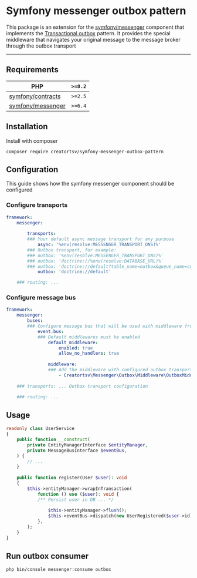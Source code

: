 # Symfony messenger outbox pattern

This package is an extension for the [symfony/messenger](https://symfony.com/doc/current/components/messenger.html) component that implements the [Transactional outbox](https://microservices.io/patterns/data/transactional-outbox.html) pattern.
It provides the special middleware that navigates your original message to the message broker through the outbox transport

---
## Requirements
| PHP                                                                            | `>=8.2` |
|--------------------------------------------------------------------------------|---------|
| [symfony/contracts](https://symfony.com/doc/current/components/contracts.html) | `>=2.5` |
| [symfony/messenger](https://symfony.com/doc/current/components/messenger.html) | `>=6.4` |

## Installation

Install with composer
```shell
composer require creatortsv/symfony-messenger-outbox-pattern
```

## Configuration

This guide shows how the symfony messenger component should be configured

### Configure transports

```yaml
framework:
    messenger:
      
        transports:
        ### Your default async message transport for any purpose
            async: '%env(resolve:MESSENGER_TRANSPORT_DNS)%'
        ### Outbox transport, for example:
        ### outbox: '%env(resolve:MESSENGER_TRANSPORT_DNS)%'
        ### outbox: 'doctrine://%env(resolve:DATABASE_URL)%'
        ### outbox: 'doctrine://default?table_name=outbox&queue_name=custom'
            outbox: 'doctrine://default'

    ### routing: ...
```

### Configure message bus
```yaml
framework:
    messenger:
        buses:
        ### Configure message bus that will be used with middleware from this package
            event.bus:
            ### Default middlewares must be enabled
                default_middleware:
                    enabled: true
                    allow_no_handlers: true
          
                middleware:
                ### Add the middleware with configured outbox transport name
                    - Creatortsv\Messenger\Outbox\Middleware\OutboxMiddleware: [ outbox ]
    
    ### transports: ... Outbox transport configuration

    ### routing: ...
```

## Usage

```php
readonly class UserService
{
    public function __construct(
        private EntityManagerInterface $entityManager,
        private MessageBusInterface $eventBus,
    ) {
        // ...
    }
    
    public function register(User $user): void
    {
        $this->entityManager->wrapInTransaction(
            function () use ($user): void {
            /** Persist user in DB ... */
            
                $this->entityManager->flush();
                $this->eventBus->dispatch(new UserRegistered($user->id));
            },
        );
    }
}
```

## Run outbox consumer
```shell
php bin/console messenger:consume outbox
```